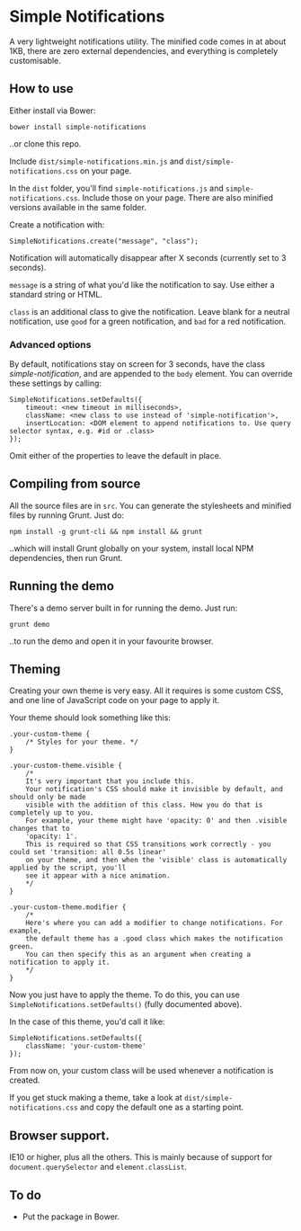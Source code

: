 # Simple Notifications

A very lightweight notifications utility. The minified code comes in at about 1KB, there
are zero external dependencies, and everything is completely customisable.

## How to use

Either install via Bower:

```
bower install simple-notifications
```

..or clone this repo.

Include `dist/simple-notifications.min.js` and `dist/simple-notifications.css` on your page.

In the `dist` folder, you'll find `simple-notifications.js` and `simple-notifications.css`. Include those on your page. There are also
minified versions available in the same folder.

Create a notification with:

```
SimpleNotifications.create("message", "class");
```

Notification will automatically disappear after X seconds (currently set to 3 seconds).

`message` is a string of what you'd like the notification to say. Use either a standard string or HTML.

`class` is an additional class to give the notification. Leave blank for a neutral notification, use `good` for a green notification, and `bad` for a red notification.

### Advanced options

By default, notifications stay on screen for 3 seconds, have the class *simple-notification*, and are appended to the `body` element. You can override these settings by calling:

```
SimpleNotifications.setDefaults({
    timeout: <new timeout in milliseconds>,
    className: <new class to use instead of 'simple-notification'>,
    insertLocation: <DOM element to append notifications to. Use query selector syntax, e.g. #id or .class>
});
```

Omit either of the properties to leave the default in place.

## Compiling from source

All the source files are in `src`. You can generate the stylesheets and minified files by running Grunt. Just do:

```
npm install -g grunt-cli && npm install && grunt
```

..which will install Grunt globally on your system, install local NPM dependencies, then run Grunt.

## Running the demo

There's a demo server built in for running the demo. Just run:

```
grunt demo
```

..to run the demo and open it in your favourite browser.

## Theming

Creating your own theme is very easy. All it requires is some custom CSS, and one line of JavaScript code on your page to apply it.

Your theme should look something like this:

```
.your-custom-theme {
    /* Styles for your theme. */
}

.your-custom-theme.visible {
    /* 
    It's very important that you include this.
    Your notification's CSS should make it invisible by default, and should only be made
    visible with the addition of this class. How you do that is completely up to you.
    For example, your theme might have 'opacity: 0' and then .visible changes that to
    'opacity: 1'.
    This is required so that CSS transitions work correctly - you could set 'transition: all 0.5s linear'
    on your theme, and then when the 'visible' class is automatically applied by the script, you'll
    see it appear with a nice animation.
    */
}

.your-custom-theme.modifier {
    /* 
    Here's where you can add a modifier to change notifications. For example,
    the default theme has a .good class which makes the notification green.
    You can then specify this as an argument when creating a notification to apply it.
    */
}
```

Now you just have to apply the theme. To do this, you can use `SimpleNotifications.setDefaults()` (fully documented above).

In the case of this theme, you'd call it like:

```
SimpleNotifications.setDefaults({
    className: 'your-custom-theme'
});
```

From now on, your custom class will be used whenever a notification is created.

If you get stuck making a theme, take a look at `dist/simple-notifications.css` and copy the default one as a starting point.

## Browser support.

IE10 or higher, plus all the others. This is mainly because of support for `document.querySelector` and `element.classList`. 

## To do

* Put the package in Bower.